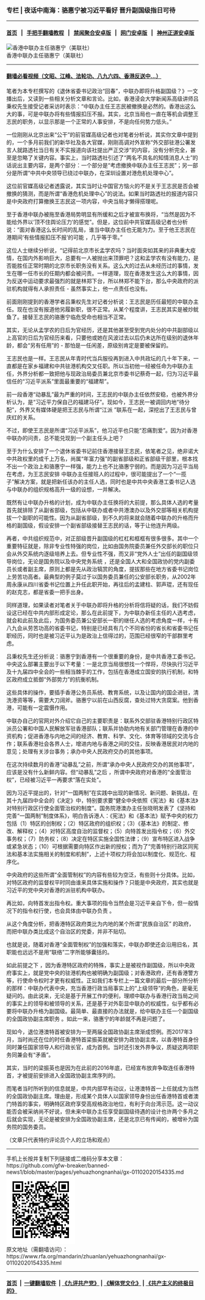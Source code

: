 ### 专栏 | 夜话中南海：骆惠宁被习近平看好   晋升副国级指日可待
------------------------

#### [首页](https://github.com/gfw-breaker/banned-news1/blob/master/README.md) &nbsp;&nbsp;|&nbsp;&nbsp; [手把手翻墙教程](https://github.com/gfw-breaker/guides/wiki) &nbsp;&nbsp;|&nbsp;&nbsp; [禁闻聚合安卓版](https://github.com/gfw-breaker/bn-android) &nbsp;&nbsp;|&nbsp;&nbsp; [网门安卓版](https://github.com/oGate2/oGate) &nbsp;&nbsp;|&nbsp;&nbsp; [神州正道安卓版](https://github.com/SzzdOgate/update) 



<div id="headerimg">
 <img alt="香港中联办主任骆惠宁（美联社）" src="https://www.rfa.org/mandarin/zhuanlan/yehuazhongnanhai/gx-01102020154335.html/yt0106v.jpg/image" title="香港中联办主任骆惠宁（美联社）"/>
 <div id="headerimgcontents">
  <div id="headerimgcaption">
   <span>
    香港中联办主任骆惠宁（美联社）
   </span>
   <!-- zoomattribute -->
  </div>
  <!-- headerimgcaption -->
 </div>
 <!-- headerimagecontents -->
</div>

<hr/>


#### [翻墙必看视频（文昭、江峰、法轮功、八九六四、香港反送中...）](https://github.com/gfw-breaker/banned-news1/blob/master/pages/link3.md)

<div id="storytext">
 <div>
  <div class="slot_header">
  </div>
 </div>
 <p>
  笔者为本专栏撰写的《退休省委书记政治“回春”，中联办即将升格副国级？》一文播出后，又读到一些相关分析文章和言论。比如，香港浸会大学新闻系高级讲师吕秉权先生接受记者采访时表示：“中联办主任王志民被撤换是必然的。香港出这么大的事，可是中联办将有些情报扣压不报。其实，北京当局也一直在等机会调整王志民的职务，以显示那是一个正常的人事安排，不是向任何势力低头。”
 </p>
 <p>
  一位刚刚从北京出来“公干”的前官媒高级记者也对笔者分析说，其实你文章中提到的，一个多月前我们的新华社及各大官媒，刚刚高调对外宣称“外交部驻港公署发言人就路透社当日有关不实报道向该社提出严正交涉”的内容，没有分析完全，甚至是忽略了关键内容。事实上，当时路透社引述了“两名不具名的知情消息人士”的话说出主要内容，是两个部分：一个部分是“考虑撤换中联办主任王志民”；另一部分是所谓“中共中央领导已绕过中联办，在深圳设置对港危机处理中心”。
 </p>
 <p>
  这位前官媒高级记者透露说，其实当时让中国官方恼火的不是关于王志民是否会被撤换的猜测，而是所谓“香港危机处理中心”的说法。如果当时路透社的报道内容只是中央政府打算撤换王志民这一项内容，中央当局才懒得搭理呢。
 </p>
 <p>
  至于香港中联办被拖至香港局势明显有所缓和之后才被宣布换将，“当然是因为不能给外界以‘顶不住舆论压力’的感觉”。但是，这位前中共官媒高级记者也分析说：“面对香港这么长时间的乱局，谁当中联办主任也无能为力。至于他王志民在港期间‘有些情报扣压不报’的可能 ，几乎等于零。”
 </p>
 <p>
  这位人士继续分析说，“记得前北京市长孟学农吗？当时面突如其来的非典重大疫情，在国内外影响巨大，总要有一人被抛出来顶罪吧？这和孟学农有没有能力，是否能胜任正常时期的北京市长职务没有关系。这么大的过去从未经历过的事情，发生在哪一任市长的任期内都会被问责。一样道理，现在香港发生这么大的事情，因为反送中运动要求最强烈的就是林郑下台，所以林郑不能下台，那么中央政府的派驻机构就得有人承担责任 - 虽然事实上，他一点责任也没有。
 </p>
 <p>
  前面刚刚提到的香港学者吕秉权先生对记者分析说：王志民是历任最短的中联办主任。现在也没有报道他另履新职，很不正常。从某个程度讲，王志民其实是被炒鱿鱼了。接替王志民的骆惠宁临危受命也相当不正常。
 </p>
 <p>
  其实，无论从孟学农的日后为官经历，还是其他甚至受到党内处分的中共副部级以上高官的日后为官经历来看，只要他或她在风波过去以后仍未达所在级别的退休年龄，都会“另有任用”的 - 那怕是一任闲差，原级别肯定是要被保留的。
 </p>
 <p>
  王志民也是一样。王志民从年青时代当兵服役再到进入中共政坛的几十年下来，一直都是在家乡福建和中共驻港机构交叉任职。所以当初他一经被任命为中联办主任，外界分析都一致把他与现政治局委员兼北京市委书记蔡奇一起，归为习近平最信任的“习近平派系”里面最重要的“福建帮”。
 </p>
 <p>
  前一段香港“动暴乱”最为严重的时间，王志民的中联办主任依然安稳，也被外界分析认为，是“习近平力保自己的福建马仔”。现如今，王志民一被调回内地“待分配”，外界又有媒体硬是把王志民与所谓“江派 ”联系在一起，深挖出了王志民与曾庆红的关系。
 </p>
 <p>
  不过，即使王志民是所谓“习近平派系”，他习近平也只能“忍痛割爱”。因为对香港中联办的问责，总不能兑现到一个副主任头上吧？
 </p>
 <p>
  至于为什么安排了一个退休省委书记前住香港接替王志民，依笔者之见，绝非诺大中共政权里的成千上万名，尚属“年富力强”的副省部级和正省部级干部里，根本找不出一个政治上和骆惠宁一样强，能力上也不比骆惠宁弱的。而是因为习近平当局在考虑，为王志民安排 中联办主任接班人的过程中，很可能提出了一个“一揽子”解决方案，就是把新任该办的主任人选，同时也是中共中央香港工委书记人选与中联办的组织规格高升一级的设想，一并解决。
 </p>
 <p>
  既然有让中联办升格的计划，成为中联办主任换将的大前提，那么具体人选的考量首先就排除了从副省部级，包括从中联办或者中共港澳办以及外交部等相关机构提拔一个副职的可能性。因为从副省部级，到不久的将来就会随着中联办的升格而升格的副国级，假设安排一个副省部级接替王志民的话，等于让他连升两级。
 </p>
 <p>
  再者，中共组织规范中，对正部级晋升副国级的杠杠和框框有很多很多。其中一个重要特征就是，除非专业性特强的岗位，比如由国务院委员兼任外交部长的职位只会从外交系统内逐级培养上去。但专业性不强，而又非“党外人士”出任的副国级领导岗位，无论是国务院以及中央党务系统 ，还是全国人大和全国政协的党内副委员长或者副主席，原则上都是先从政治犒赏的角度，提拔那些在地方省委书记岗位上劳苦功高者。最典型的例子莫过于以国务委员兼任的公安部长职务，从2002年周永康从四川省委书记位置上升任此职开始，再往后的孟建柱、郭声琨，还有现任的赵克志，都是省委一把手出身。
 </p>
 <p>
  同样道理，如果读者对笔者关于中联办即将升格的分析将信将疑的话，我们不妨假设这已经在中共内部形成定论，那么在此前提下，为中联办新任主任的人选考虑，就会和此前及此后，为国务委员兼公安部长一职的继任人选的考虑角度一样，十有八九会从劳苦功高的省委书记，特别是已经具有几个不同省份的省长和省委书记任职经历，同时也是被习近平认为是政治上信得过的，范围已经很窄的干部群里考虑。
 </p>
 <p>
  吕秉权先生还分析说：骆惠宁到香港有一个很重要的身份，是中共香港工委书记。中央这么部署主要出于以下考量：一是北京当局很想找一个悍将，尽快执行习近平及十九届四中全会的一些相当棘手的工作，包括在香港成立国安的执行机制，和特区政府成立抵御“外部势力”的抗衡机制。
 </p>
 <p>
  这些具体的操作，要插手香港公务员系统、教育系统，以及让国内的国企进驻，清洗港资等等，需要大刀阔斧。骆惠宁以前在山西反腐，查处过特大贪腐案。他到香港，可能有一定震慑作用。
 </p>
 <p>
  中联办自己的官网对外介绍它自己的主要职责是：联系外交部驻香港特别行政区特派员公署和中国人民解放军驻香港部队；联系并协助内地有关部门管理在香港的中资机构；促进香港与内地之间的经济、教育、科学、文化、体育等领域的交流与合作；联系香港社会各界人士，增进内地与香港之间的交往，反映香港居民对内地的意见；处理有关涉台事务；承办中央人民政府交办的其他事项。
 </p>
 <p>
  在这次持续数月的香港“动暴乱”之前，所谓“承办中央人民政府交办的其他事项”，应该是没有什么新鲜内容。但“动暴乱”之后 ，所谓中央政府对香港的“全面管治权”，已经被习近平一再要求“落在实处”。
 </p>
 <p>
  因为习近平提出的，针对“一国两制”在实践中出现的新情况、新问题、新挑战，在其十九届四中全会的《决定》中，特别要求要“健全中央依照《宪法》和《基本法》对特别行政区行使全面管治权的制度”。国务院港澳办主任张晓明发表了《坚持和完善“一国两制”制度体系》，明白告诉港人：《宪法》和《基本法》赋予中央的权力包括（1）特区的创制权；（2）特区政府的组织权；（3）《基本法》的制定、修改、解释权；（4）对特区高度自治的监督权；（5）向特首发出指令权；（6）外交事务权；（7）防务权；（8）决定在特区实施全国性法律；（9）宣布特区进入战争或紧急状态；（10）可根据需要向特区作出新的授权；而为了“完善特别行政区同宪法和基本法实施相关的制度和机制”，上述十项权力将会加以制度化、规范化、程序化。
 </p>
 <p>
  中央政府的这些所谓“全面管制权”的内容有些较为空泛，有些则十分具体。比如，对特区政府的监督权平时同由谁来具体实施和操作？只能是中央政府，其实也就是习近平的党中央对香港的派驻机构中联办。
 </p>
 <p>
  再比如，向特首发出指令权。重大事项的指令当然会是习近平亲自下令，但一般情况下的指令权行使，也会具体由中联办负责 。
 </p>
 <p>
  从这个角度分析，把香港特区政府类比为内地的某个所谓“民族自治区” 的政府，而把中联办类比成这个自治区的党委，并非不贴切。
 </p>
 <p>
  也就是说，随着对香港“全面管制权”的加强和落实，中联办即使还会沿用旧名，其职能也远远不是用“联络”二字所能够囊括的。
 </p>
 <p>
  如此前提之下 ，因为香港特区政府的特殊，事实上是被视作副国级，所以中央政府事实上，就是党中央的驻港机构也被明确为副国级；对香港政府，还有香港警方等，行使命令权时才更有权威性。正如我们本专栏上一篇文章的最后一部分所分析的那样：中联办代表中央，充当香港行政当局事实上的“上级领导”的角色，是毫无疑问的。由此说来，无论是基于开展工作的便利，理顺中联办与香港行政当局之间的事实上的领导和被领导的关系，还是基于对外彰显中联办的权威性，似乎都有必要将中联办升格为副国级。最简单、最直接的办法就是，给中联办主任一个副国级的全国政协副主席职务 。如此一来，骆惠宁的年龄就不再是问题了。
 </p>
 <p>
  现如今，退位港澳特首被安排为一至两届全国政协副主席渐成惯例。而2017年3月，当时尚还在位的时任香港特首梁振英就被安排为政协副主席，以香港特首身份同时兼任国家领导人和行政长官，成为首例。当时还引发外界争议，质疑这两项职务同兼会有“矛盾”。
 </p>
 <p>
  其实，当时的梁振英也是因为在此前的2016年底，已经宣布放弃争取连任香港特首，才被提前安排进入全国政协副主席序列的。
 </p>
 <p>
  而笔者当时所听到的信息就是，中共内部早有动议，让港澳特首一上任就成为当然的全国政协副主席。理由是，形成某个具体人以国家领导身份出任香港特首或者澳门特首的事实，明确特区政府享受高规格政治地位，有利于向台湾示范。这一动议能否会被采纳尚不好说，但未来中联办主任享受副国级待遇的设计也许两个多月之后就会实现，无论是被安排为全国政协副主席，还是北京已有传闻的，被增补为国务院的国务委员。
 </p>
 <p>
  （文章只代表特约评论员个人的立场和观点）
 </p>
</div>

<hr/>
手机上长按并复制下列链接或二维码分享本文章：<br/>
https://github.com/gfw-breaker/banned-news1/blob/master/pages/yehuazhongnanhai/gx-01102020154335.md <br/>
<a href='https://github.com/gfw-breaker/banned-news1/blob/master/pages/yehuazhongnanhai/gx-01102020154335.md'><img src='https://github.com/gfw-breaker/banned-news1/blob/master/pages/yehuazhongnanhai/gx-01102020154335.md.png'/></a> <br/>
原文地址（需翻墙访问）：https://www.rfa.org/mandarin/zhuanlan/yehuazhongnanhai/gx-01102020154335.html


------------------------
#### [首页](https://github.com/gfw-breaker/banned-news1/blob/master/README.md) &nbsp;|&nbsp; [一键翻墙软件](https://github.com/gfw-breaker/nogfw/blob/master/README.md) &nbsp;| [《九评共产党》](https://github.com/gfw-breaker/9ping.md/blob/master/README.md#九评之一评共产党是什么) | [《解体党文化》](https://github.com/gfw-breaker/jtdwh.md/blob/master/README.md) | [《共产主义的终极目的》](https://github.com/gfw-breaker/gczydzjmd.md/blob/master/README.md)


<img src='http://gfw-breaker.win/banned-news/pages/yehuazhongnanhai/gx-01102020154335.md' width='0px' height='0px'/>